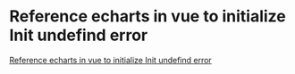 # Reference echarts in vue to initialize Init undefind error
[Reference echarts in vue to initialize Init undefind error](https://aiwithcloud.com/2022/09/15/reference_echarts_in_vue_to_initialize_init_undefind_error/)